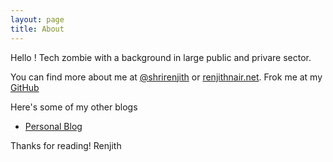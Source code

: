 ```yaml
---
layout: page
title: About
---
```


<p class="message">
  Hello ! Tech zombie with a background in large public and privare sector.  
</p>

You can find more about me at [@shrirenjith](https://twitter.com/shrirenjith) or [renjithnair.net](https://renjithnair.net). Frok me at 
my [GitHub](https://github.com/shrirenjith) 

Here's some of my other blogs 

* [Personal Blog](http://medium.com/@shrirenjith)

Thanks for reading!
Renjith 